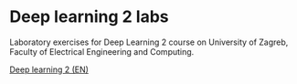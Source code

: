 # Deep learning 2 labs

Laboratory exercises for Deep Learning 2 course on University of Zagreb, Faculty of Electrical Engineering and Computing.

[Deep learning 2 (EN)](https://www.fer.unizg.hr/en/course/deelea2)
